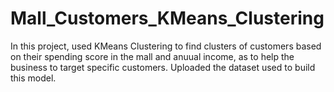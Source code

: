 # Mall_Customers_KMeans_Clustering
In this project, used KMeans Clustering to find clusters of customers based on their spending score in the mall and anuual income, as to help the business to target specific customers. Uploaded the dataset used to build this model. 

